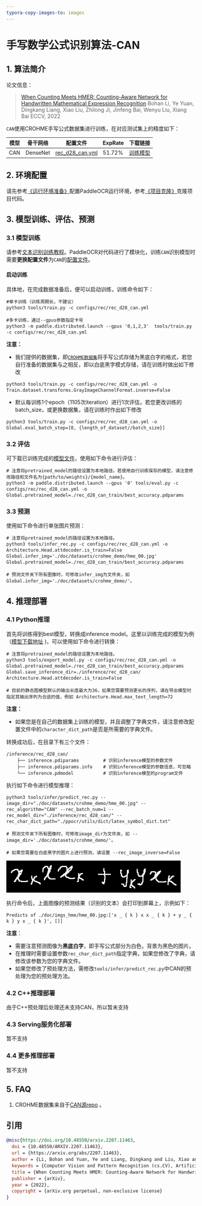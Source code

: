 ```yaml
---
typora-copy-images-to: images
---
```


# 手写数学公式识别算法-CAN

## 1. 算法简介

论文信息：
> [When Counting Meets HMER: Counting-Aware Network for Handwritten Mathematical Expression Recognition](https://arxiv.org/abs/2207.11463)
> Bohan Li, Ye Yuan, Dingkang Liang, Xiao Liu, Zhilong Ji, Jinfeng Bai, Wenyu Liu, Xiang Bai
> ECCV, 2022


`CAN`使用CROHME手写公式数据集进行训练，在对应测试集上的精度如下：

|模型    |骨干网络|配置文件|ExpRate|下载链接|
| ----- | ----- | ----- | ----- | ----- |
|CAN|DenseNet|[rec_d28_can.yml](../../configs/rec/rec_d28_can.yml)|51.72%|[训练模型](https://paddleocr.bj.bcebos.com/contribution/rec_d28_can_train.tar)|

## 2. 环境配置
请先参考[《运行环境准备》](./environment.md)配置PaddleOCR运行环境，参考[《项目克隆》](./clone.md)克隆项目代码。


## 3. 模型训练、评估、预测
### 3.1 模型训练

请参考[文本识别训练教程](./recognition.md)。PaddleOCR对代码进行了模块化，训练`CAN`识别模型时需要**更换配置文件**为`CAN`的[配置文件](../../configs/rec/rec_d28_can.yml)。

#### 启动训练

具体地，在完成数据准备后，便可以启动训练，训练命令如下：
```shell
#单卡训练（训练周期长，不建议）
python3 tools/train.py -c configs/rec/rec_d28_can.yml

#多卡训练，通过--gpus参数指定卡号
python3 -m paddle.distributed.launch --gpus '0,1,2,3'  tools/train.py -c configs/rec/rec_d28_can.yml
```

**注意：**
- 我们提供的数据集，即[`CROHME数据集`](https://paddleocr.bj.bcebos.com/dataset/CROHME.tar)将手写公式存储为黑底白字的格式，若您自行准备的数据集与之相反，即以白底黑字模式存储，请在训练时做出如下修改
```
python3 tools/train.py -c configs/rec/rec_d28_can.yml -o Train.dataset.transforms.GrayImageChannelFormat.inverse=False
```
- 默认每训练1个epoch（1105次iteration）进行1次评估，若您更改训练的batch_size，或更换数据集，请在训练时作出如下修改
```
python3 tools/train.py -c configs/rec/rec_d28_can.yml -o Global.eval_batch_step=[0, {length_of_dataset//batch_size}]
```

### 3.2 评估

可下载已训练完成的[模型文件](https://paddleocr.bj.bcebos.com/contribution/rec_d28_can_train.tar)，使用如下命令进行评估：

```shell
# 注意将pretrained_model的路径设置为本地路径。若使用自行训练保存的模型，请注意修改路径和文件名为{path/to/weights}/{model_name}。
python3 -m paddle.distributed.launch --gpus '0' tools/eval.py -c configs/rec/rec_d28_can.yml -o Global.pretrained_model=./rec_d28_can_train/best_accuracy.pdparams
```

### 3.3 预测

使用如下命令进行单张图片预测：
```shell
# 注意将pretrained_model的路径设置为本地路径。
python3 tools/infer_rec.py -c configs/rec/rec_d28_can.yml -o Architecture.Head.attdecoder.is_train=False Global.infer_img='./doc/datasets/crohme_demo/hme_00.jpg' Global.pretrained_model=./rec_d28_can_train/best_accuracy.pdparams

# 预测文件夹下所有图像时，可修改infer_img为文件夹，如 Global.infer_img='./doc/datasets/crohme_demo/'。
```


## 4. 推理部署
### 4.1 Python推理
首先将训练得到best模型，转换成inference model。这里以训练完成的模型为例（[模型下载地址](https://paddleocr.bj.bcebos.com/contribution/rec_d28_can_train.tar) )，可以使用如下命令进行转换：

```shell
# 注意将pretrained_model的路径设置为本地路径。
python3 tools/export_model.py -c configs/rec/rec_d28_can.yml -o Global.pretrained_model=./rec_d28_can_train/best_accuracy.pdparams Global.save_inference_dir=./inference/rec_d28_can/ Architecture.Head.attdecoder.is_train=False

# 目前的静态图模型默认的输出长度最大为36，如果您需要预测更长的序列，请在导出模型时指定其输出序列为合适的值，例如 Architecture.Head.max_text_length=72
```
**注意：**
- 如果您是在自己的数据集上训练的模型，并且调整了字典文件，请注意修改配置文件中的`character_dict_path`是否是所需要的字典文件。

转换成功后，在目录下有三个文件：
```
/inference/rec_d28_can/
    ├── inference.pdiparams         # 识别inference模型的参数文件
    ├── inference.pdiparams.info    # 识别inference模型的参数信息，可忽略
    └── inference.pdmodel           # 识别inference模型的program文件
```

执行如下命令进行模型推理：

```shell
python3 tools/infer/predict_rec.py --image_dir="./doc/datasets/crohme_demo/hme_00.jpg" --rec_algorithm="CAN" --rec_batch_num=1 --rec_model_dir="./inference/rec_d28_can/" --rec_char_dict_path="./ppocr/utils/dict/latex_symbol_dict.txt"

# 预测文件夹下所有图像时，可修改image_dir为文件夹，如 --image_dir='./doc/datasets/crohme_demo/'。

# 如果您需要在白底黑字的图片上进行预测，请设置 --rec_image_inverse=False
```

![测试图片样例](./images/hme_00.jpg)

执行命令后，上面图像的预测结果（识别的文本）会打印到屏幕上，示例如下：
```shell
Predicts of ./doc/imgs_hme/hme_00.jpg:['x _ { k } x x _ { k } + y _ { k } y x _ { k }', []]
```


**注意**：
- 需要注意预测图像为**黑底白字**，即手写公式部分为白色，背景为黑色的图片。
- 在推理时需要设置参数`rec_char_dict_path`指定字典，如果您修改了字典，请修改该参数为您的字典文件。
- 如果您修改了预处理方法，需修改`tools/infer/predict_rec.py`中CAN的预处理为您的预处理方法。


### 4.2 C++推理部署
由于C++预处理后处理还未支持CAN，所以暂未支持

### 4.3 Serving服务化部署
暂不支持

### 4.4 更多推理部署

暂不支持

## 5. FAQ

1. CROHME数据集来自于[CAN源repo](https://github.com/LBH1024/CAN) 。

## 引用
```bibtex
@misc{https://doi.org/10.48550/arxiv.2207.11463,
  doi = {10.48550/ARXIV.2207.11463},
  url = {https://arxiv.org/abs/2207.11463},
  author = {Li, Bohan and Yuan, Ye and Liang, Dingkang and Liu, Xiao and Ji, Zhilong and Bai, Jinfeng and Liu, Wenyu and Bai, Xiang},
  keywords = {Computer Vision and Pattern Recognition (cs.CV), Artificial Intelligence (cs.AI), FOS: Computer and information sciences, FOS: Computer and information sciences},
  title = {When Counting Meets HMER: Counting-Aware Network for Handwritten Mathematical Expression Recognition},
  publisher = {arXiv},
  year = {2022},
  copyright = {arXiv.org perpetual, non-exclusive license}
}
```

